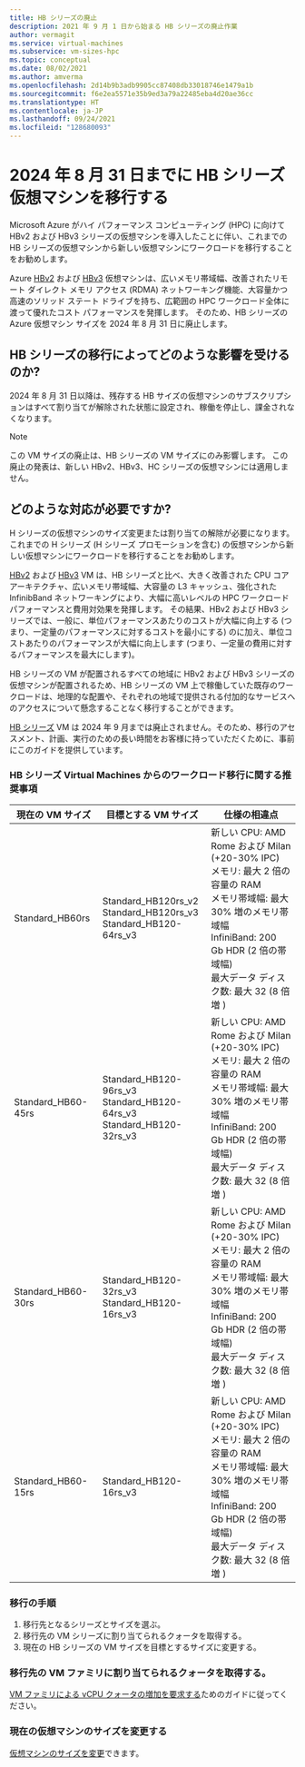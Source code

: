```yaml
---
title: HB シリーズの廃止
description: 2021 年 9 月 1 日から始まる HB シリーズの廃止作業
author: vermagit
ms.service: virtual-machines
ms.subservice: vm-sizes-hpc
ms.topic: conceptual
ms.date: 08/02/2021
ms.author: amverma
ms.openlocfilehash: 2d14b9b3adb9905cc87408db33018746e1479a1b
ms.sourcegitcommit: f6e2ea5571e35b9ed3a79a22485eba4d20ae36cc
ms.translationtype: HT
ms.contentlocale: ja-JP
ms.lasthandoff: 09/24/2021
ms.locfileid: "128680093"
---
```

# <a name="migrate-your-hb-series-virtual-machines-by-august-31-2024"></a>2024 年 8 月 31 日までに HB シリーズ仮想マシンを移行する
Microsoft Azure がハイ パフォーマンス コンピューティング (HPC) に向けて HBv2 および HBv3 シリーズの仮想マシンを導入したことに伴い、これまでの HB シリーズの仮想マシンから新しい仮想マシンにワークロードを移行することをお勧めします。  

Azure [HBv2](hbv2-series.md) および [HBv3](hbv3-series.md) 仮想マシンは、広いメモリ帯域幅、改善されたリモート ダイレクト メモリ アクセス (RDMA) ネットワーキング機能、大容量かつ高速のソリッド ステート ドライブを持ち、広範囲の HPC ワークロード全体に渡って優れたコスト パフォーマンスを発揮します。 そのため、HB シリーズの Azure 仮想マシン サイズを 2024 年 8 月 31 日に廃止します。

## <a name="how-does-the-hb-series-migration-affect-me"></a>HB シリーズの移行によってどのような影響を受けるのか?  

2024 年 8 月 31 日以降は、残存する HB サイズの仮想マシンのサブスクリプションはすべて割り当てが解除された状態に設定され、稼働を停止し、課金されなくなります。  
> [!NOTE]
> この VM サイズの廃止は、HB シリーズの VM サイズにのみ影響します。 この廃止の発表は、新しい HBv2、HBv3、HC シリーズの仮想マシンには適用しません。 

## <a name="what-actions-should-i-take"></a>どのような対応が必要ですか?  

H シリーズの仮想マシンのサイズ変更または割り当ての解除が必要になります。 これまでの H シリーズ (H シリーズ プロモーションを含む) の仮想マシンから新しい仮想マシンにワークロードを移行することをお勧めします。

[HBv2](hbv2-series.md) および [HBv3](hbv3-series.md) VM は、HB シリーズと比べ、大きく改善された CPU コアアーキテクチャ、広いメモリ帯域幅、大容量の L3 キャッシュ、強化された InfinibBand ネットワーキングにより、大幅に高いレベルの HPC ワークロード パフォーマンスと費用対効果を発揮します。 その結果、HBv2 および HBv3 シリーズでは、一般に、単位パフォーマンスあたりのコストが大幅に向上する (つまり、一定量のパフォーマンスに対するコストを最小にする) のに加え、単位コストあたりのパフォーマンスが大幅に向上します (つまり、一定量の費用に対するパフォーマンスを最大にします)。

HB シリーズの VM が配置されるすべての地域に HBv2 および HBv3 シリーズの仮想マシンが配置されるため、HB シリーズの VM 上で稼働していた既存のワークロードは、地理的な配置や、それぞれの地域で提供される付加的なサービスへのアクセスについて懸念することなく移行することができます。 

[HB シリーズ](hb-series.md) VM は 2024 年 9 月までは廃止されません。そのため、移行のアセスメント、計画、実行のための長い時間をお客様に持っていただくために、事前にこのガイドを提供しています。 

### <a name="recommendations-for-workload-migration-from-hb-series-virtual-machines"></a>HB シリーズ Virtual Machines からのワークロード移行に関する推奨事項 

| 現在の VM サイズ | 目標とする VM サイズ | 仕様の相違点  |
|---|---|---|
|Standard_HB60rs |Standard_HB120rs_v2 <br> Standard_HB120rs_v3 <br> Standard_HB120-64rs_v3 |新しい CPU: AMD Rome および MiIan (+20-30% IPC) <br> メモリ: 最大 2 倍の容量の RAM  <br> メモリ帯域幅: 最大 30% 増のメモリ帯域幅 <br> InfiniBand: 200 Gb HDR (2 倍の帯域幅) <br> 最大データ ディスク数: 最大 32 (8 倍増 ) |
|Standard_HB60-45rs |Standard_HB120-96rs_v3 <br> Standard_HB120-64rs_v3 <br> Standard_HB120-32rs_v3 |新しい CPU: AMD Rome および MiIan (+20-30% IPC) <br> メモリ: 最大 2 倍の容量の RAM  <br>  メモリ帯域幅: 最大 30% 増のメモリ帯域幅 <br> InfiniBand: 200 Gb HDR (2 倍の帯域幅) <br> 最大データ ディスク数: 最大 32 (8 倍増 ) |
|Standard_HB60-30rs |Standard_HB120-32rs_v3 <br> Standard_HB120-16rs_v3 |新しい CPU: AMD Rome および MiIan (+20-30% IPC) <br> メモリ: 最大 2 倍の容量の RAM <br> メモリ帯域幅: 最大 30% 増のメモリ帯域幅 <br> InfiniBand: 200 Gb HDR (2 倍の帯域幅) <br> 最大データ ディスク数: 最大 32 (8 倍増 ) |
|Standard_HB60-15rs |Standard_HB120-16rs_v3 |新しい CPU: AMD Rome および MiIan (+20-30% IPC) <br> メモリ: 最大 2 倍の容量の RAM <br> メモリ帯域幅: 最大 30% 増のメモリ帯域幅 <br> InfiniBand: 200 Gb HDR (2 倍の帯域幅) <br> 最大データ ディスク数: 最大 32 (8 倍増 ) |


### <a name="migration-steps"></a>移行の手順 
1. 移行先となるシリーズとサイズを選ぶ。 
2. 移行先の VM シリーズに割り当てられるクォータを取得する。 
3. 現在の HB シリーズの VM サイズを目標とするサイズに変更する。 


### <a name="get-quota-for-the-target-vm-family"></a>移行先の VM ファミリに割り当てられるクォータを取得する。 

[VM ファミリによる vCPU クォータの増加を要求する](../azure-portal/supportability/per-vm-quota-requests.md)ためのガイドに従ってください。


### <a name="resize-the-current-virtual-machine"></a>現在の仮想マシンのサイズを変更する
[仮想マシンのサイズを変更](resize-vm.md)できます。
